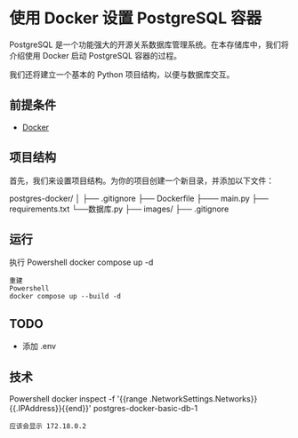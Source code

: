 # 使用 Docker 设置 PostgreSQL 容器
PostgreSQL 是一个功能强大的开源关系数据库管理系统。在本存储库中，我们将介绍使用 Docker 启动 PostgreSQL 容器的过程。

我们还将建立一个基本的 Python 项目结构，以便与数据库交互。

## 前提条件
- [Docker](https://www.docker.com/)

## 项目结构
首先，我们来设置项目结构。为你的项目创建一个新目录，并添加以下文件：

postgres-docker/
│
├── .gitignore
├── Dockerfile
├─── main.py
├── requirements.txt
└──数据库.py
├── images/
├── .gitignore

## 运行
执行
Powershell
docker compose up -d
```
重建
Powershell
docker compose up --build -d
```
## TODO
- 添加 .env

## 技术
Powershell
docker inspect -f '{{range .NetworkSettings.Networks}}{{.IPAddress}}{{end}}' postgres-docker-basic-db-1
```
应该会显示 172.18.0.2